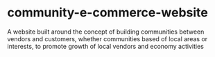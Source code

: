 # community-e-commerce-website
A website built around the concept of building communities between vendors and customers, whether communities based of local areas or interests, to promote growth of local vendors and economy activities
